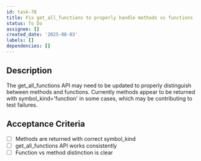 ```yaml
---
id: task-78
title: Fix get_all_functions to properly handle methods vs functions
status: To Do
assignee: []
created_date: '2025-08-03'
labels: []
dependencies: []
---
```


## Description

The get_all_functions API may need to be updated to properly distinguish between methods and functions. Currently methods appear to be returned with symbol_kind='function' in some cases, which may be contributing to test failures.

## Acceptance Criteria

- [ ] Methods are returned with correct symbol_kind
- [ ] get_all_functions API works consistently
- [ ] Function vs method distinction is clear
